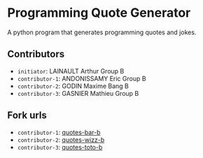 # Programming Quote Generator

A python program that generates programming quotes and jokes.

## Contributors
- `initiator`: LAINAULT Arthur Group B
- `contributor-1`: ANDONISSAMY Eric Group B
- `contributor-2`: GODIN Maxime Bang B 
- `contributor-3`: GASNIER Mathieu Group B 

## Fork urls
- `contributor-1`: [quotes-bar-b](url-1)
- `contributor-2`: [quotes-wizz-b](url-2)
- `contributor-3`: [quotes-toto-b](url-3)
